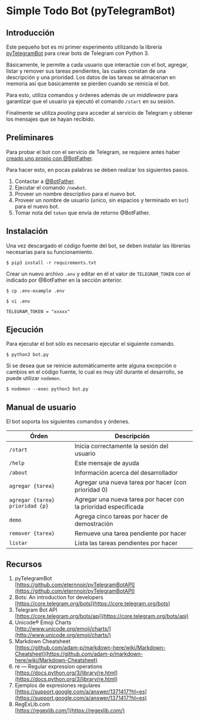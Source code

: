 # Simple Todo Bot (pyTelegramBot)

## Introducción

Este pequeño bot es mi primer experimento utilizando la librería [pyTelegramBot](https://github.com/eternnoir/pyTelegramBotAPI) para crear bots de Telegram con Python 3.

Básicamente, le permite a cada usuario que interactúe con el bot, agregar, listar y remover sus tareas pendientes, las cuales constan de una descripción y una prioridad.  Los datos de las tareas se almacenan en memoria así que básicamente se pierden cuando se reinicia el bot.

Para esto, utiliza comandos y órdenes además de un _middleware_ para garantizar que el usuario ya ejecutó el comando `/start` en su sesión.

Finalmente se utiliza _pooling_ para acceder al servicio de Telegram y obtener los mensajes que se hayan recibido.

## Preliminares

Para probar el bot con el servicio de Telegram, se requiere antes haber [creado uno propio con @BotFather](https://core.telegram.org/bots#creating-a-new-bot).

Para hacer esto, en pocas palabras se deben realizar los siguientes pasos.

 1. Contactar a [@BotFather](https://t.me/botfather).
 2. Ejecutar el comando `/newbot`.
 3. Proveer un nombre descriptivo para el nuevo bot.
 4. Proveer un nombre de usuario (unico, sin espacios y terminado en `bot`) para el nuevo bot.
 5. Tomar nota del `token` que envía de retorno @BotFather.

## Instalación

Una vez descargado el código fuente del bot, se deben instalar las librerías necesarias para su funcionamiento.

```
$ pip3 install -r requirements.txt
```

Crear un nuevo archivo `.env` y editar en él el valor de `TELEGRAM_TOKEN` con el indicado por @BotFather en la sección anterior.

```
$ cp .env-example .env

$ vi .env

TELEGRAM_TOKEN = "xxxxx"
```

## Ejecución

Para ejecutar el bot sólo es necesario ejecutar el siguiente comando.

```
$ python3 bot.py
```

Si se desea que se reinicie automáticamente ante alguna excepción o cambios en el código fuente, lo cual es muy útil durante el desarrollo, se puede utilizar `nodemon`.

```
$ nodemon --exec python3 bot.py
```

## Manual de usuario

El bot soporta los siguientes comandos y órdenes.

| Órden | Descripción |
| --- | --- |
| `/start` | Inicia correctamente la sesión del usuario |
| `/help` | Este mensaje de ayuda |
| `/about` | Información acerca del desarrollador |
| `agregar {tarea}` | Agregar una nueva tarea por hacer (con prioridad 0) |
| `agregar {tarea} prioridad {p}` | Agregar una nueva tarea por hacer con la prioridad especificada |
| `demo` | Agrega cinco tareas por hacer de demostración |
| `remover {tarea}` | Remueve una tarea pendiente por hacer |
| `listar` | Lista las tareas pendientes por hacer |

## Recursos

 1. pyTelegramBot  
    [https://github.com/eternnoir/pyTelegramBotAPI](https://github.com/eternnoir/pyTelegramBotAPI)
 1. Bots: An introduction for developers  
    [https://core.telegram.org/bots](https://core.telegram.org/bots)
 1. Telegram Bot API  
    [https://core.telegram.org/bots/api](https://core.telegram.org/bots/api)
 1. Unicode® Emoji Charts  
    [http://www.unicode.org/emoji/charts/](http://www.unicode.org/emoji/charts/)
 1. Markdown Cheatsheet  
    [https://github.com/adam-p/markdown-here/wiki/Markdown-Cheatsheet](https://github.com/adam-p/markdown-here/wiki/Markdown-Cheatsheet)
 1. re — Regular expression operations  
    [https://docs.python.org/3/library/re.html](https://docs.python.org/3/library/re.html)
 1. Ejemplos de expresiones regulares  
    [https://support.google.com/a/answer/1371417?hl=es](https://support.google.com/a/answer/1371417?hl=es)
 2. RegExLib.com  
    [https://regexlib.com/](https://regexlib.com/)
